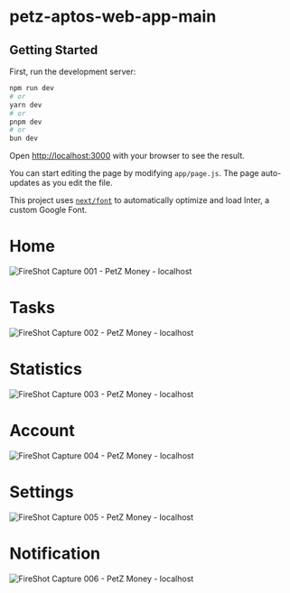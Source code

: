 # petz-aptos-web-app-main

## Getting Started

First, run the development server:

```bash
npm run dev
# or
yarn dev
# or
pnpm dev
# or
bun dev
```

Open [http://localhost:3000](http://localhost:3000) with your browser to see the result.

You can start editing the page by modifying `app/page.js`. The page auto-updates as you edit the file.

This project uses [`next/font`](https://nextjs.org/docs/basic-features/font-optimization) to automatically optimize and load Inter, a custom Google Font.

# Home
![FireShot Capture 001 - PetZ Money - localhost](https://github.com/petzofficial/petz-aptos-web-app-main/assets/12860854/561fbae0-7d8c-4253-b173-0a1ce99ab7df)

# Tasks
![FireShot Capture 002 - PetZ Money - localhost](https://github.com/petzofficial/petz-aptos-web-app-main/assets/12860854/b280cfdc-e049-424a-b1db-3537b4c2b728)

# Statistics
![FireShot Capture 003 - PetZ Money - localhost](https://github.com/petzofficial/petz-aptos-web-app-main/assets/12860854/d49cc892-e1ca-4486-acf3-639757f5e773)

# Account
![FireShot Capture 004 - PetZ Money - localhost](https://github.com/petzofficial/petz-aptos-web-app-main/assets/12860854/adb97d1a-e68b-45fa-bc06-2a28d00e7339)

# Settings
![FireShot Capture 005 - PetZ Money - localhost](https://github.com/petzofficial/petz-aptos-web-app-main/assets/12860854/7bb8ee8b-4779-404c-b038-a3e15cce218e)

# Notification
![FireShot Capture 006 - PetZ Money - localhost](https://github.com/petzofficial/petz-aptos-web-app-main/assets/12860854/ab7208c0-2ef4-4a78-bed4-58355ed57c69)
